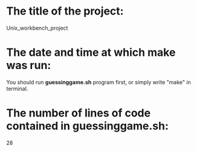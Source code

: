 # The title of the project:
Unix_workbench_project
# The date and time at which **make** was run:
You should run **guessinggame.sh** program first, or simply write "make" in terminal.
# The number of lines of code contained in **guessinggame.sh**:
28
